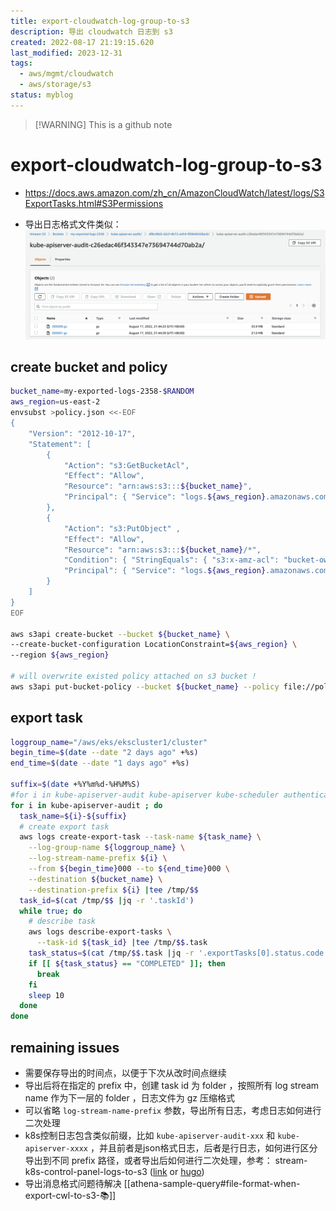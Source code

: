 ```yaml
---
title: export-cloudwatch-log-group-to-s3
description: 导出 cloudwatch 日志到 s3
created: 2022-08-17 21:19:15.620
last_modified: 2023-12-31
tags:
  - aws/mgmt/cloudwatch
  - aws/storage/s3
status: myblog
---
```

> [!WARNING] This is a github note

# export-cloudwatch-log-group-to-s3

- https://docs.aws.amazon.com/zh_cn/AmazonCloudWatch/latest/logs/S3ExportTasks.html#S3Permissions

- 导出日志格式文件类似：
![](../../../git-attachment/export-cloudwatch-log-group-to-s3-1.png)

## create bucket and policy
```sh
bucket_name=my-exported-logs-2358-$RANDOM
aws_region=us-east-2
envsubst >policy.json <<-EOF
{
    "Version": "2012-10-17",
    "Statement": [
        {
            "Action": "s3:GetBucketAcl",
            "Effect": "Allow",
            "Resource": "arn:aws:s3:::${bucket_name}",
            "Principal": { "Service": "logs.${aws_region}.amazonaws.com" }
        },
        {
            "Action": "s3:PutObject" ,
            "Effect": "Allow",
            "Resource": "arn:aws:s3:::${bucket_name}/*",
            "Condition": { "StringEquals": { "s3:x-amz-acl": "bucket-owner-full-control" } },
            "Principal": { "Service": "logs.${aws_region}.amazonaws.com" }
        }
    ]
}
EOF

aws s3api create-bucket --bucket ${bucket_name} \
--create-bucket-configuration LocationConstraint=${aws_region} \
--region ${aws_region}

# will overwrite existed policy attached on s3 bucket !
aws s3api put-bucket-policy --bucket ${bucket_name} --policy file://policy.json

```

## export task
```sh
loggroup_name="/aws/eks/ekscluster1/cluster"
begin_time=$(date --date "2 days ago" +%s)
end_time=$(date --date "1 days ago" +%s)

suffix=$(date +%Y%m%d-%H%M%S)
#for i in kube-apiserver-audit kube-apiserver kube-scheduler authenticator kube-controller-manager cloud-controller-manager ; do
for i in kube-apiserver-audit ; do
  task_name=${i}-${suffix}
  # create export task
  aws logs create-export-task --task-name ${task_name} \
    --log-group-name ${loggroup_name} \
    --log-stream-name-prefix ${i} \
    --from ${begin_time}000 --to ${end_time}000 \
    --destination ${bucket_name} \
    --destination-prefix ${i} |tee /tmp/$$
  task_id=$(cat /tmp/$$ |jq -r '.taskId')
  while true; do
    # describe task
    aws logs describe-export-tasks \
      --task-id ${task_id} |tee /tmp/$$.task
    task_status=$(cat /tmp/$$.task |jq -r '.exportTasks[0].status.code')
    if [[ ${task_status} == "COMPLETED" ]]; then
      break
    fi
    sleep 10
  done
done

```

## remaining issues 
- 需要保存导出的时间点，以便于下次从改时间点继续
- 导出后将在指定的 prefix 中，创建 task id 为 folder ，按照所有 log stream name 作为下一层的 folder ，日志文件为 gz 压缩格式
- 可以省略 `log-stream-name-prefix` 参数，导出所有日志，考虑日志如何进行二次处理
- k8s控制日志包含类似前缀，比如 `kube-apiserver-audit-xxx` 和 `kube-apiserver-xxxx` ，并且前者是json格式日志，后者是行日志，如何进行区分导出到不同 prefix 路径，或者导出后如何进行二次处理，参考： stream-k8s-control-panel-logs-to-s3 ([link](stream-k8s-control-panel-logs-to-s3.md) or [hugo](stream-k8s-control-panel-logs-to-s3.md))
- 导出消息格式问题待解决 [[athena-sample-query#file-format-when-export-cwl-to-s3-📚]] 


